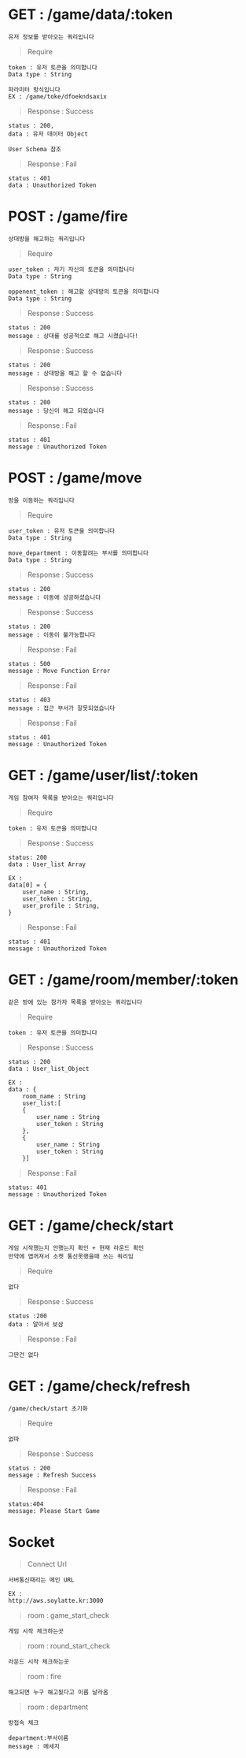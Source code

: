 # GET : /game/data/:token

    유저 정보를 받아오는 쿼리입니다
    
> Require

    token : 유저 토큰을 의미합니다
    Data type : String
    
    파라미터 방식입니다
    EX : /game/toke/dfoekndsaxix
    
> Response : Success

    status : 200,
    data : 유저 데이터 Object
    
    User Schema 참조
    
> Response : Fail

    status : 401
    data : Unauthorized Token
    
# POST : /game/fire

    상대방을 해고하는 쿼리입니다
    
> Require 

    user_token : 자기 자신의 토큰을 의미합니다
    Data type : String
    
    oppenent_token : 해고할 상대방의 토큰을 의미합니다
    Data type : String 
    
> Response : Success

    status : 200
    message : 상대를 성공적으로 해고 시켰습니다!
    
> Response : Success

    status : 200
    message : 상대방을 해고 할 수 없습니다
    
> Response : Success

    status : 200
    message : 당신이 해고 되었습니다
    
> Response : Fail

    status : 401
    message : Unauthorized Token

# POST : /game/move

    방을 이동하는 쿼리입니다
    
> Require

    user_token : 유저 토큰을 의미합니다
    Data type : String
    
    move_department : 이동할려는 부서를 의미합니다
    Data type : String
    
> Response : Success

    status : 200
    message : 이동에 성공하셨습니다
    
> Response : Success

    status : 200
    message : 이동이 불가능합니다
    
> Response : Fail

    status : 500
    message : Move Function Error
    
> Response : Fail

    status : 403
    message : 접근 부서가 잘못되었습니다
    
> Response : Fail

    status : 401
    message : Unauthorized Token
    
    
# GET : /game/user/list/:token

    게임 참여자 목록을 받아오는 쿼리입니다
    
> Require

    token : 유저 토큰을 의미합니다
    
> Response : Success

    status: 200
    data : User_list Array
    
    EX :
    data[0] = {
        user_name : String,
        user_token : String,
        user_profile : String,
    }
    
> Response : Fail

    status : 401
    message : Unauthorized Token
    
# GET : /game/room/member/:token

    같은 방에 있는 참가자 목록을 받아오는 쿼리입니다
    
> Require

    token : 유저 토큰을 의미합니다
     
> Response : Success

    status : 200
    data : User_list_Object
    
    EX : 
    data : {
        room_name : String
        user_list:[
        {
            user_name : String
            user_token : String
        },
        {
            user_name : String
            user_token : String
        }]
        
> Response : Fail

    status: 401
    message : Unauthorized Token
        

# GET : /game/check/start

    게임 시작했는지 안했는지 확인 + 현재 라운드 확인 
    만약에 앱꺼져서 소켓 통신못했을때 쓰는 쿼리임

> Require

    없다

> Response : Success

    status :200
    data : 알아서 보삼

> Response : Fail

    그딴건 없다
    
# GET : /game/check/refresh

    /game/check/start 초기화

> Require

    없따

> Response : Success

    status : 200
    message : Refresh Success

> Response : Fail

    status:404
    message: Please Start Game

# Socket

> Connect Url

    서버통신때리는 메인 URL

    EX : 
    http://aws.soylatte.kr:3000

> room : game_start_check

    게임 시작 체크하는곳

> room : round_start_check

    라운드 시작 체크하는곳

> room : fire

    해고되면 누구 해고됬다고 이름 날라옴

> room : department

    방접속 체크

    department:부서이름
    message : 메세지